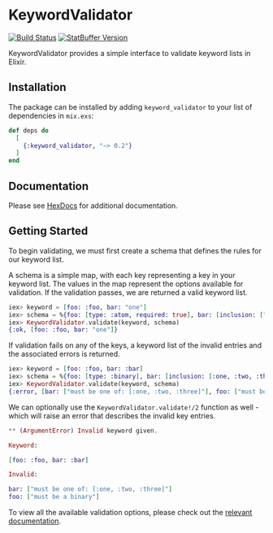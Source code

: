 # KeywordValidator

[![Build Status](https://travis-ci.org/nsweeting/keyword_validator.svg?branch=master)](https://travis-ci.org/nsweeting/keyword_validator)
[![StatBuffer Version](https://img.shields.io/hexpm/v/keyword_validator.svg)](https://hex.pm/packages/keyword_validator)

KeywordValidator provides a simple interface to validate keyword lists in Elixir.

## Installation

The package can be installed by adding `keyword_validator` to your list of dependencies in `mix.exs`:

```elixir
def deps do
  [
    {:keyword_validator, "~> 0.2"}
  ]
end
```

## Documentation

Please see [HexDocs](https://hexdocs.pm/keyword_validator) for additional documentation.

## Getting Started

To begin validating, we must first create a schema that defines the rules for our
keyword list.

A schema is a simple map, with each key representing a key in your keyword list.
The values in the map represent the options available for validation. If the validation
passes, we are returned a valid keyword list.

```elixir
iex> keyword = [foo: :foo, bar: "one"]
iex> schema = %{foo: [type: :atom, required: true], bar: [inclusion: ["one", "two", "three"]]}
iex> KeywordValidator.validate(keyword, schema)
{:ok, [foo: :foo, bar: "one"]}
```

If validation fails on any of the keys, a keyword list of the invalid entries and the
associated errors is returned.

```elixir
iex> keyword = [foo: :foo, bar: :bar]
iex> schema = %{foo: [type: :binary], bar: [inclusion: [:one, :two, :three]]}
iex> KeywordValidator.validate(keyword, schema)
{:error, [bar: ["must be one of: [:one, :two, :three]"], foo: ["must be a binary"]]}
```

We can optionally use the `KeywordValidator.validate!/2` function as well - which will raise
an error that describes the invalid key entries.

```elixir
** (ArgumentError) Invalid keyword given.

Keyword:

[foo: :foo, bar: :bar]

Invalid:

bar: ["must be one of: [:one, :two, :three]"]
foo: ["must be a binary"]
```

To view all the available validation options, please check out the [relevant documentation](https://hexdocs.pm/keyword_validator/KeywordValidator.html#validate/2).